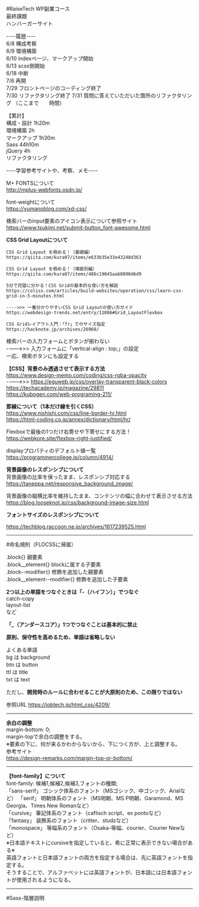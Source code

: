 #RaiseTech WP副業コース  
最終課題  
ハンバーガーサイト  

----履歴----  
6/8     構成考察  
6/9     環境構築  
6/10    indexページ、マークアップ開始  
6/13    scss側開始  
6/18    中断  
7/6     再開  
7/29    フロントページのコーディング終了  
7/30    リファクタリング終了
7/31    質問に答えていただいた箇所のリファクタリング
（ここまで　　時間）  

【累計】  
構成・設計        1h20m  
環境構築          2h  
マークアップ      1h30m  
Sass             44h10m  
jQuery           4h  
リファクタリング  




----学習参考サイトや、考察、メモ----  

M+ FONTSについて  
http://mplus-webfonts.osdn.jp/  

font-weightについて  
https://yumanoblog.com/xd-css/  

検索バーのinput要素のアイコン表示について参照サイト  
https://www.tsukimi.net/submit-button_font-awesome.html  

**CSS Grid Layoutについて**  

    CSS Grid Layout を極める！（基礎編）
    https://qiita.com/kura07/items/e633b35e33e43240d363  

    CSS Grid Layout を極める！（場面別編）  
    https://qiita.com/kura07/items/486c19045aab8090d6d9  

    5分で完璧に分かる！CSS Gridの基本的な使い方を解説  
    https://coliss.com/articles/build-websites/operation/css/learn-css-grid-in-5-minutes.html  

    ---->>> 一番分かりやすいCSS Grid Layoutの使い方ガイド  
    https://webdesign-trends.net/entry/11086#Grid_LayoutFlexbox  

    CSS Gridレイアウト入門：「fr」でのサイズ指定  
    https://hacknote.jp/archives/26960/  



検索バーの入力フォームとボタンが揃わない  
---->>>     入力フォームに「vertical-align : top;」の設定  
            一応、検索ボタンにも設定する  

**【CSS】背景のみ透過させて表示する方法**  
https://www.design-memo.com/coding/css-rgba-opacity  
---->>> https://eguweb.jp/css/overlay-transparent-black-colors  
https://techacademy.jp/magazine/29811  
https://kubogen.com/web-programing-211/  


**罫線について（1本だけ線を引くCSS）**  
https://www.nishishi.com/css/line-border-hr.html  
https://html-coding.co.jp/annex/dictionary/html/hr/  

Flexboxで最後の1つだけ右寄せや下寄せにする方法！  
https://webkore.site/flexbox-right-justified/  

displayプロパティのデフォルト値一覧  
https://programmercollege.jp/column/4914/  

**背景画像のレスポンシブについて**  
背景画像の比率を保ったまま、レスポンシブ対応する  
https://taneppa.net/responsive_background_image/  

背景画像の縦横比率を維持したまま、コンテンツの幅に合わせて表示させる方法  
https://blog.looseknot.jp/css/background-image-size.html  

**フォントサイズのレスポンシブについて**

https://techblog.raccoon.ne.jp/archives/1617239525.html

***




#命名規則（FLOCSSに帰属）

.block{}                    親要素  
.block__element{}           blockに属する子要素  
.block--modifier{}          修飾を追加した親要素  
.block__element--modifier{} 修飾を追加した子要素  

**2つ以上の単語をつなぐときは「-（ハイフン）」でつなぐ**  
catch-copy  
layout-list  
など  

**「_（アンダースコア）」1つでつなぐことは基本的に禁止**

**原則、保守性を高めるため、単語は省略しない**

よくある単語  
    bg  は  background  
    btn は  button  
    ttl は  title  
    txt は  text  

ただし、**開発時のルールに合わせることが大原則のため、この限りではない**


参照URL https://jobtech.jp/html_css/4209/
***


**余白の調整**  
margin-bottom: 0;  
margin-topで余白の調整をする。  
※要素の下に、何が来るかわからないから、下につく方が、上と調整する。  
参考サイト  
https://design-remarks.com/margin-top-or-bottom/  
***

**【font-family】について**  
    font-family: 候補1,候補2,候補3,フォントの種類;  
        「sans-serif」  ゴシック体系のフォント（MSゴシック、中ゴシック、Arialなど）
        「serif」       明朝体系のフォント（MS明朝、MS P明朝、Garamond、MS Georgia、Times New Romanなど）  
        「cursive」     筆記体系のフォント（caflisch script、ex pontoなど）  
        「fantasy」     装飾系のフォント（critter、studzなど）  
        「monospace」   等幅系のフォント（Osaka-等幅、courier、Courier Newなど）  
    ※日本語テキストにcursiveを指定していると、希に正常に表示できない場合がある※  
    英語フォントと日本語フォントの両方を指定する場合は、先に英語フォントを指定する。  
    そうすることで、アルファベットには英語フォントが、日本語には日本語フォントが使用されるようになる。  
***


#Sass-階層説明